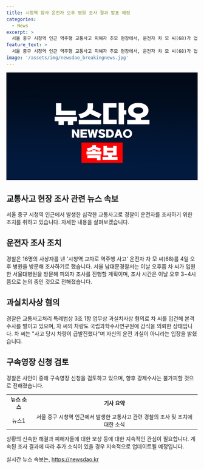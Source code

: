 ```yaml
---
title: 시청역 참사 운전자 오후 병원 조사 결과 발표 예정
categories:
  - News
excerpt: >
  서울 중구 시청역 인근 역주행 교통사고 피해자 추모 현장에서, 운전자 차 모 씨(68)가 업무상 과실치사상 혐의로 경찰에 입건되었습니다. 조사를 위해 차 씨의 병원 방문이 예정되어 있으나 정확한 조사 시간은 미정입니다. 차 씨는 운전 중 차량이 급발진했다는 주장을 하고 있지만, 전문가들은 이를 신중히 검토 중입니다. 이 교통사고로 여러 명이 사망하고 수사 관련하여 구속영장 신청이 검토 중에 있습니다.
feature_text: >
  서울 중구 시청역 인근 역주행 교통사고 피해자 추모 현장에서, 운전자 차 모 씨(68)가 업무상 과실치사상 혐의로 경찰에 입건되었습니다. 조사를 위해 차 씨의 병원 방문이 예정되어 있으나 정확한 조사 시간은 미정입니다. 차 씨는 운전 중 차량이 급발진했다는 주장을 하고 있지만, 전문가들은 이를 신중히 검토 중입니다. 이 교통사고로 여러 명이 사망하고 수사 관련하여 구속영장 신청이 검토 중에 있습니다.
image: '/assets/img/newsdao_breakingnews.jpg'
---
```


<p><img src="/assets/img/newsdao_breakingnews.jpg" alt="ontimetimes 속보" /></p>

<h2 data-ke-size="size26">교통사고 현장 조사 관련 뉴스 속보</h2>

<p data-ke-size="size16">서울 중구 시청역 인근에서 발생한 심각한 교통사고로 경찰이 운전자를 조사하기 위한 조치를 취하고 있습니다. 자세한 내용을 살펴보겠습니다.</p>

<h2 data-ke-size="size24">운전자 조사 조치</h2>

<p data-ke-size="size16">경찰은 16명의 사상자를 낸 '시청역 교차로 역주행 사고' 운전자 차 모 씨(68)를 4일 오후 병원을 방문해 조사하기로 했습니다. 서울 남대문경찰서는 이날 오후쯤 차 씨가 입원한 서울대병원을 방문해 피의자 조사를 진행할 계획이며, 조사 시간은 이날 오후 3~4시쯤으로 논의 중인 것으로 전해졌습니다.</p>

<h2 data-ke-size="size24">과실치사상 혐의</h2>

<p data-ke-size="size16">경찰은 교통사고처리 특례법상 3조 1항 업무상 과실치사상 혐의로 차 씨를 입건해 본격 수사를 벌이고 있으며, 차 씨의 차량도 국립과학수사연구원에 감식을 의뢰한 상태입니다. 차 씨는 "사고 당시 차량이 급발진했다"며 자신의 운전 과실이 아니라는 입장을 밝혔습니다.</p>

<h2 data-ke-size="size24">구속영장 신청 검토</h2>

<p data-ke-size="size16">경찰은 사안이 중해 구속영장 신청을 검토하고 있으며, 향후 강제수사는 불가피할 것으로 전해졌습니다.</p>

<table>
  <tr>
    <td style="text-align: center; height: 17px;"><b>뉴스 소스</b></td>
    <td style="text-align: center; height: 17px;"><b>기사 요약</b></td>
  </tr>
  <tr>
    <td style="text-align: center; height: 17px;">뉴스1</td>
    <td style="text-align: center; height: 17px;">서울 중구 시청역 인근에서 발생한 교통사고 관련 경찰의 조사 및 조치에 대한 소식</td>
  </tr>
</table>

<p data-ke-size="size16">상황의 신속한 해결과 피해자들에 대한 보상 등에 대한 지속적인 관심이 필요합니다. 계속된 조사 결과에 따라 추가 소식이 있을 경우 지속적으로 업데이트될 예정입니다.</p>
실시간 뉴스 속보는, <a href="https://newsdao.kr" rel="dofollow">https://newsdao.kr</a>


